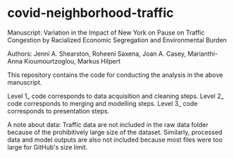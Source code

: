# covid-neighborhood-traffic

Manuscript: Variation in the Impact of New York on Pause on Traffic Congestion by 
Racialized Economic Segregation and Environmental Burden

Authors: Jenni A. Shearston, Roheeni Saxena, Joan A. Casey, Marianthi-Anna 
Kioumourtzoglou, Markus Hilpert

This repository contains the code for conducting the analysis in the above
manuscript. 

Level 1_ code corresponds to data acquisition and cleaning steps.
Level 2_ code corresponds to merging and modelling steps.
Level 3_ code corresponds to presentation steps.

A note about data:
Traffic data are not included in the raw data folder because of the prohibitively large
size of the dataset. Similarly, processed data and model outputs are also not included 
because most files were too large for GitHub's size limit. 
